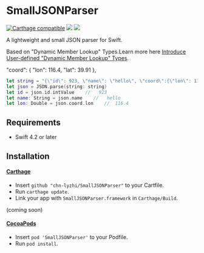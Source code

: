 # SmallJSONParser

[![Carthage compatible](https://img.shields.io/badge/Carthage-compatible-4BC51D.svg?style=flat)](https://github.com/Carthage/Carthage)
![](https://img.shields.io/cocoapods/v/SmallJSONParser.svg?style=flat)
![](https://img.shields.io/badge/platform-ios-osx-watchos-tvos-lightgrey.svg)

A lightweight and small JSON parser for Swift.

Based on "Dynamic Member Lookup" Types.Learn more here [Introduce User-defined "Dynamic Member Lookup" Types](https://github.com/apple/swift-evolution/blob/master/proposals/0195-dynamic-member-lookup.md).

"coord": {
"lon": 116.4,
"lat": 39.91
},

```swift
let string = "{\"id\": 923, \"name\": \"hello\", \"coord\":{\"lon\": 116.4, \"lat\": 39.91}}"
let json = JSON.parse(string: string)
let id = json.id.intValue    //   923
let name: String = json.name    //   hello
let lon: Double = json.coord.lon    //  116.4
```

## Requirements

- Swift 4.2 or later

## Installation

#### [Carthage](https://github.com/Carthage/Carthage)

- Insert `github "chn-lyzhi/SmallJSONParser"` to your Cartfile.
- Run `carthage update`.
- Link your app with `SmallJSONParser.framework` in `Carthage/Build`.


(coming soon)

#### [CocoaPods](https://github.com/cocoapods/cocoapods)

- Insert `pod 'SmallJSONParser'` to your Podfile.
- Run `pod install`.
